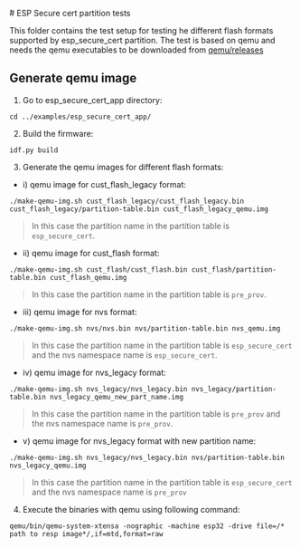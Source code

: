̌# ESP Secure cert partition tests

This folder contains the test setup for testing he different flash formats supported by esp_secure_cert partition. The test is based on qemu and needs the qemu executables to be downloaded from [qemu/releases](https://github.com/espressif/qemu/releases)

## Generate qemu image

1) Go to esp_secure_cert_app directory: 
```
cd ../examples/esp_secure_cert_app/
```

2) Build the firmware:
```
idf.py build
```

3) Generate the qemu images for different flash formats:

- i) qemu image for cust_flash_legacy format: 
```
./make-qemu-img.sh cust_flash_legacy/cust_flash_legacy.bin cust_flash_legacy/partition-table.bin cust_flash_legacy_qemu.img
```
> In this case the partition name in the partition table is `esp_secure_cert`.
- ii) qemu image for cust_flash format: 
```
./make-qemu-img.sh cust_flash/cust_flash.bin cust_flash/partition-table.bin cust_flash_qemu.img
```
> In this case the partition name in the partition table is `pre_prov`.
- iii) qemu image for nvs format: 
```
./make-qemu-img.sh nvs/nvs.bin nvs/partition-table.bin nvs_qemu.img
```
> In this case the partition name in the partition table is `esp_secure_cert` and the nvs namespace name is `esp_secure_cert`.
- iv) qemu image for nvs_legacy format:
```
./make-qemu-img.sh nvs_legacy/nvs_legacy.bin nvs_legacy/partition-table.bin nvs_legacy_qemu_new_part_name.img
```
> In this case the partition name in the partition table is `pre_prov` and the nvs namespace name is `pre_prov`.
- v) qemu image for nvs_legacy format with new partition name:
```
./make-qemu-img.sh nvs_legacy/nvs_legacy.bin nvs/partition-table.bin nvs_legacy_qemu.img
```
> In this case the partition name in the partition table is `esp_secure_cert` and the nvs namespace name is `pre_prov`
4) Execute the binaries with qemu using following command:
```
qemu/bin/qemu-system-xtensa -nographic -machine esp32 -drive file=/* path to resp image*/,if=mtd,format=raw
```
